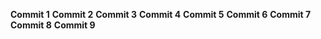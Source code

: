 __Commit 1__
__Commit 2__
__Commit 3__
__Commit 4__
__Commit 5__
__Commit 6__
__Commit 7__
__Commit 8__
__Commit 9__